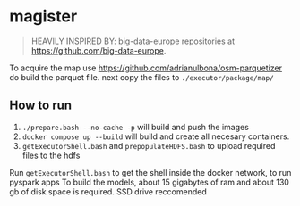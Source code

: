 # magister

> HEAVILY INSPIRED BY: big-data-europe repositories at <https://github.com/big-data-europe>.

To acquire the map use <https://github.com/adrianulbona/osm-parquetizer> do build the parquet file. next copy the files to `./executor/package/map/`

## How to run

1. `./prepare.bash --no-cache -p` will build and push the images
2. `docker compose up --build` will build and create all necesary containers.
3. `getExecutorShell.bash` and `prepopulateHDFS.bash` to upload required files to the hdfs

Run `getExecutorShell.bash` to get the shell inside the docker network, to run pyspark apps
To build the models, about 15 gigabytes of ram and about 130 gb of disk space is required. SSD drive reccomended
